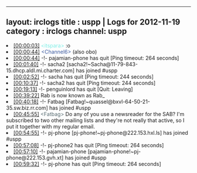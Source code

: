 
---
layout: irclogs
title : uspp | Logs for 2012-11-19
category : irclogs
channel: uspp
---
<li class="logitem"><a href="#00:00:03" name="00:00:03" class="time">[00:00:03]</a> <span class="person" style="color:#7deee6">&lt;itspara&gt;</span> :o </li>
<li class="logitem"><a href="#00:00:44" name="00:00:44" class="time">[00:00:44]</a> <span class="person" style="color:#3d5ba0">&lt;Channel6&gt;</span> (also obo) </li>
<li class="logitem"><a href="#00:00:44" name="00:00:44" class="time">[00:00:44]</a> -!- <span class="quit">pajamian-phone</span> has quit [Ping timeout: 264 seconds] </li>
<li class="logitem"><a href="#00:01:40" name="00:01:40" class="time">[00:01:40]</a> -!- <span class="join">sacha2</span> [sacha2!~Sacha@11-79-843-15.dhcp.aldl.mi.charter.com] has joined #uspp </li>
<li class="logitem"><a href="#00:02:52" name="00:02:52" class="time">[00:02:52]</a> -!- <span class="quit">sacha</span> has quit [Ping timeout: 244 seconds] </li>
<li class="logitem"><a href="#00:10:37" name="00:10:37" class="time">[00:10:37]</a> -!- <span class="quit">sacha2</span> has quit [Ping timeout: 244 seconds] </li>
<li class="logitem"><a href="#00:19:13" name="00:19:13" class="time">[00:19:13]</a> -!- <span class="quit">penguinlord</span> has quit [Quit: Leaving] </li>
<li class="logitem"><a href="#00:39:22" name="00:39:22" class="time">[00:39:22]</a> <span class="nick">Rab</span> is now known as <span class="nick">Rab_</span> </li>
<li class="logitem"><a href="#00:40:18" name="00:40:18" class="time">[00:40:18]</a> -!- <span class="join">Fatbag</span> [Fatbag!~quassel@bxvl-64-50-21-35.sw.biz.rr.com] has joined #uspp </li>
<li class="logitem"><a href="#00:45:55" name="00:45:55" class="time">[00:45:55]</a> <span class="person" style="color:#596d73">&lt;Fatbag&gt;</span> Do any of you use a newsreader for the SAB? I'm subscribed to two other mailing lists and they're not really that active, so I put it together with my regular email. </li>
<li class="logitem"><a href="#00:54:55" name="00:54:55" class="time">[00:54:55]</a> -!- <span class="join">pj-phone</span> [pj-phone!~pj-phone@222.153.hxl.ls] has joined #uspp </li>
<li class="logitem"><a href="#00:57:08" name="00:57:08" class="time">[00:57:08]</a> -!- <span class="quit">pj-phone2</span> has quit [Ping timeout: 264 seconds] </li>
<li class="logitem"><a href="#00:57:10" name="00:57:10" class="time">[00:57:10]</a> -!- <span class="join">pajamian-phone</span> [pajamian-phone!~pj-phone@222.153.gvh.xt] has joined #uspp </li>
<li class="logitem"><a href="#00:59:32" name="00:59:32" class="time">[00:59:32]</a> -!- <span class="quit">pj-phone</span> has quit [Ping timeout: 264 seconds] </li>


